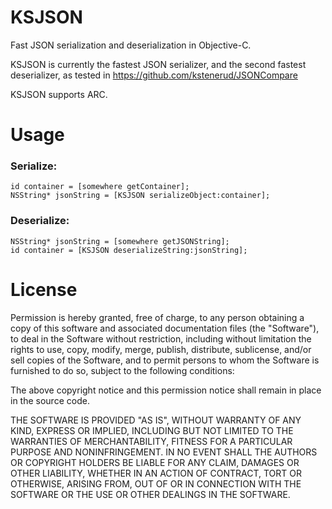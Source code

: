 KSJSON
======

Fast JSON serialization and deserialization in Objective-C.

KSJSON is currently the fastest JSON serializer, and the second fastest
deserializer, as tested in https://github.com/kstenerud/JSONCompare

KSJSON supports ARC.



Usage
=====

### Serialize:

    id container = [somewhere getContainer];
    NSString* jsonString = [KSJSON serializeObject:container];

### Deserialize:

    NSString* jsonString = [somewhere getJSONString];
    id container = [KSJSON deserializeString:jsonString];



License
=======

Permission is hereby granted, free of charge, to any person obtaining a copy
of this software and associated documentation files (the "Software"), to deal
in the Software without restriction, including without limitation the rights
to use, copy, modify, merge, publish, distribute, sublicense, and/or sell
copies of the Software, and to permit persons to whom the Software is
furnished to do so, subject to the following conditions:

The above copyright notice and this permission notice shall remain in place
in the source code.

THE SOFTWARE IS PROVIDED "AS IS", WITHOUT WARRANTY OF ANY KIND, EXPRESS OR
IMPLIED, INCLUDING BUT NOT LIMITED TO THE WARRANTIES OF MERCHANTABILITY,
FITNESS FOR A PARTICULAR PURPOSE AND NONINFRINGEMENT. IN NO EVENT SHALL THE
AUTHORS OR COPYRIGHT HOLDERS BE LIABLE FOR ANY CLAIM, DAMAGES OR OTHER
LIABILITY, WHETHER IN AN ACTION OF CONTRACT, TORT OR OTHERWISE, ARISING FROM,
OUT OF OR IN CONNECTION WITH THE SOFTWARE OR THE USE OR OTHER DEALINGS IN
THE SOFTWARE.
